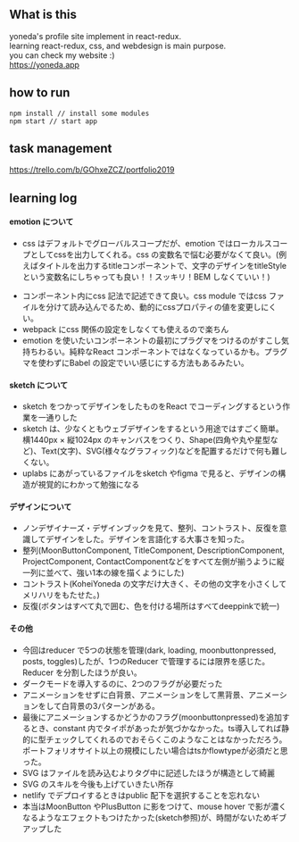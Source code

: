 ## What is this

yoneda's profile site implement in react-redux.  
learning react-redux, css, and webdesign is main purpose.  
you can check my website :)  
https://yoneda.app

## how to run

```
npm install // install some modules
npm start // start app
```

## task management
https://trello.com/b/GOhxeZCZ/portfolio2019

## learning log

#### emotion について
 - css はデフォルトでグローバルスコープだが、emotion ではローカルスコープとしてcssを出力してくれる。css の変数名で悩む必要がなくて良い。(例えばタイトルを出力するtitleコンポーネントで、文字のデザインをtitleStyleという変数名にしちゃっても良い！！スッキリ！BEM しなくていい！)
 * コンポーネント内にcss 記法で記述できて良い。css module ではcss ファイルを分けて読み込んでるため、動的にcssプロパティの値を変更しにくい。
 * webpack にcss 関係の設定をしなくても使えるので楽ちん
 * emotion を使いたいコンポーネントの最初にプラグマをつけるのがすこし気持ちわるい。純粋なReact コンポーネントではなくなっているかも。プラグマを使わずにBabel の設定でいい感じにする方法もあるみたい。


#### sketch について
 * sketch をつかってデザインをしたものをReact でコーディングするという作業を一通りした
 * sketch は、少なくともウェブデザインをするという用途ではすごく簡単。横1440px × 縦1024px のキャンバスをつくり、Shape(四角や丸や星型など)、Text(文字)、SVG(様々なグラフィック)などを配置するだけで何も難しくない。
 * uplabs にあがっているファイルをsketch やfigma で見ると、デザインの構造が視覚的にわかって勉強になる

#### デザインについて
 * ノンデザイナーズ・デザインブックを見て、整列、コントラスト、反復を意識してデザインをした。デザインを言語化する大事さを知った。
 * 整列(MoonButtonComponent, TitleComponent, DescriptionComponent, ProjectComponent, ContactComponentなどをすべて左側が揃うように縦一列に並べて、強い1本の線を描くようにした)
 * コントラスト(KoheiYoneda の文字だけ大きく、その他の文字を小さくしてメリハリをもたせた。)
 * 反復(ボタンはすべて丸で囲む、色を付ける場所はすべてdeeppinkで統一)

#### その他
* 今回はreducer で5つの状態を管理(dark, loading, moonbuttonpressed, posts, toggles)したが、1つのReducer で管理するには限界を感じた。Reducer を分割したほうが良い。
* ダークモードを導入するのに、2つのフラグが必要だった
* アニメーションをせずに白背景、アニメーションをして黒背景、アニメーションをして白背景の3パターンがある。
* 最後にアニメーションするかどうかのフラグ(moonbuttonpressed)を追加するとき、constant 内でタイポがあったが気づかなかった。ts導入してれば静的に型チェックしてくれるのでおそらくこのようなことはなかっただろう。ポートフォリオサイト以上の規模にしたい場合はtsかflowtypeが必須だと思った。
* SVG はファイルを読み込むよりタグ中に記述したほうが構造として綺麗
* SVG のスキルを今後も上げていきたい所存
* netlify でデプロイするときはpublic 配下を選択することを忘れない
* 本当はMoonButton やPlusButton に影をつけて、mouse hover で影が濃くなるようなエフェクトもつけたかった(sketch参照)が、時間がないためギブアップした
